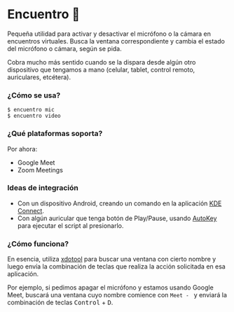 # Encuentro :two_women_holding_hands:

Pequeña utilidad para activar y desactivar el micrófono o la cámara en encuentros virtuales. Busca la ventana correspondiente y cambia el estado del micrófono o cámara, según se pida.

Cobra mucho más sentido cuando se la dispara desde algún otro dispositivo que tengamos a mano (celular, tablet, control remoto, auriculares, etcétera).

### ¿Cómo se usa?

```
$ encuentro mic
$ encuentro video
```

### ¿Qué plataformas soporta?

Por ahora:
* Google Meet
* Zoom Meetings

### Ideas de integración

* Con un dispositivo Android, creando un comando en la aplicación [KDE Connect](https://kdeconnect.kde.org/).
* Con algún auricular que tenga botón de Play/Pause, usando [AutoKey](https://github.com/autokey/autokey) para ejecutar el script al presionarlo.

### ¿Cómo funciona?

En esencia, utiliza [xdotool](https://www.semicomplete.com/projects/xdotool/) para buscar una ventana con cierto nombre y luego envía la combinación de teclas que realiza la acción solicitada en esa aplicación. 

Por ejemplo, si pedimos apagar el micrófono y estamos usando Google Meet, buscará una ventana cuyo nombre comience con `Meet - ` y enviará la combinación de teclas <kbd>Control</kbd> + <kbd>D</kbd>.
